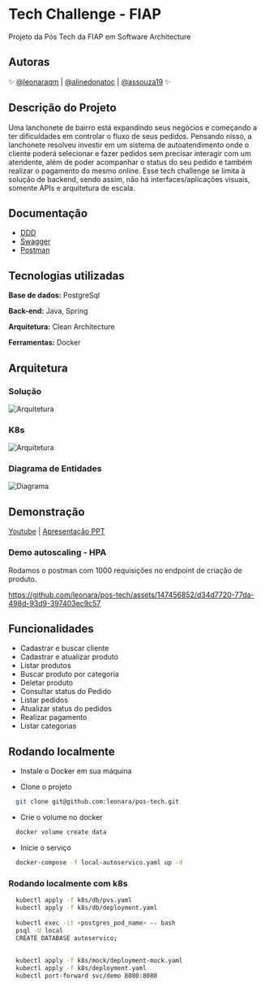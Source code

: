 # Tech Challenge - FIAP
Projeto da Pós Tech da FIAP em Software Architecture

## Autoras

✨ [@leonaraqm](https://github.com/leonara) | [@alinedonatoc](https://github.com/alinedonatoc) | [@assouza19](https://github.com/assouza19) ✨

## Descrição do Projeto
Uma lanchonete de bairro está expandindo seus negócios e começando a ter dificuldades em controlar o fluxo de seus pedidos.
Pensando nisso, a lanchonete resolveu investir em um sistema de autoatendimento onde o cliente poderá selecionar e fazer pedidos sem precisar interagir
com um atendente, além de poder acompanhar o status do seu pedido e também realizar o pagamento do mesmo online.
Esse tech challenge se limita à solução de backend, sendo assim, não há interfaces/aplicações visuais, somente APIs e arquitetura de escala.


## Documentação

- [DDD](https://miro.com/app/board/uXjVNdf5-GE=/?share_link_id=675194698681)
- [Swagger](https://github.com/leonara/pos-tech/blob/main/swagger/openapi.json)
- [Postman](https://github.com/leonara/pos-tech?tab=readme-ov-file#:~:text=test%20with%20postman-,Postman%20Collection,-To%20run%20locally)


## Tecnologias utilizadas

**Base de dados:** PostgreSql

**Back-end:** Java, Spring

**Arquitetura:** Clean Architecture

**Ferramentas:** Docker


## Arquitetura

### Solução
![Arquitetura](https://iili.io/JcMEdDN.md.png)

### K8s
![Arquitetura](https://iili.io/JcM2chX.md.png)

### Diagrama de Entidades
![Diagrama](https://iili.io/JcaG9un.md.jpg)

## Demonstração

[Youtube](https://youtu.be/snBFICM0EXU) | [Apresentação PPT](https://docs.google.com/presentation/d/1hZupMjyPEl4gAjgGiPyhvc325YhSDVaryYZD6WQMjn0/edit?usp=sharing)

### Demo autoscaling - HPA

Rodamos o postman com 1000 requisições no endpoint de criação de produto.

https://github.com/leonara/pos-tech/assets/147456852/d34d7720-77da-498d-93d9-397403ec9c57


## Funcionalidades

- Cadastrar e buscar cliente
- Cadastrar e atualizar produto
- Listar produtos
- Buscar produto por categoria
- Deletar produto
- Consultar status do Pedido
- Listar pedidos
- Atualizar status do pedidos
- Realizar pagamento
- Listar categorias


## Rodando localmente

- Instale o Docker em sua máquina

- Clone o projeto

```bash
  git clone git@github.com:leonara/pos-tech.git
```

- Crie o volume no docker

```bash
  docker volume create data
```

- Inicie o serviço

```bash
  docker-compose -f local-autoservico.yaml up -d
```


### Rodando localmente com k8s

```bash
  kubectl apply -f k8s/db/pvs.yaml
  kubectl apply -f k8s/db/deployment.yaml
  
  kubectl exec -it <postgres_pod_name> -- bash
  psql -U local
  CREATE DATABASE autoservico;
    
    
  kubectl apply -f k8s/mock/deployment-mock.yaml
  kubectl apply -f k8s/deployment.yaml
  kubectl port-forward svc/demo 8080:8080
```
